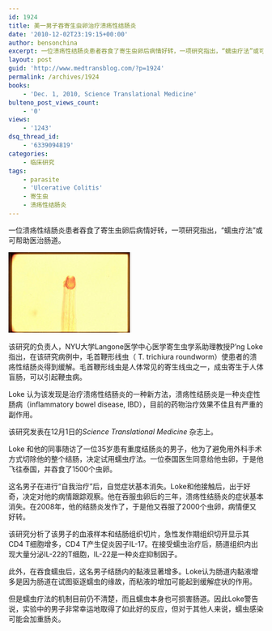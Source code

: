 ```yaml
---
id: 1924
title: 美一男子吞寄生虫卵治疗溃疡性结肠炎
date: '2010-12-02T23:19:15+00:00'
author: bensonchina
excerpt: 一位溃疡性结肠炎患者吞食了寄生虫卵后病情好转，一项研究指出，“蠕虫疗法”或可帮助医治肠道。
layout: post
guid: 'http://www.medtransblog.com/?p=1924'
permalink: /archives/1924
books:
    - 'Dec. 1, 2010, Science Translational Medicine'
bulteno_post_views_count:
    - '0'
views:
    - '1243'
dsq_thread_id:
    - '6339094819'
categories:
    - 临床研究
tags:
    - parasite
    - 'Ulcerative Colitis'
    - 寄生虫
    - 溃疡性结肠炎
---
```


一位溃疡性结肠炎患者吞食了寄生虫卵后病情好转，一项研究指出，“蠕虫疗法”或可帮助医治肠道。

![](/assets/uploads/2010/12/4202788714_9dfda6f481_m.jpg)

该研究的负责人，NYU大学Langone医学中心医学寄生虫学系助理教授P’ng Loke指出，在该研究病例中，毛首鞭形线虫（ T. trichiura roundworm）使患者的溃疡性结肠炎得到缓解。毛首鞭形线虫是人体常见的寄生线虫之一，成虫寄生于人体盲肠，可以引起鞭虫病。

Loke 认为该发现是治疗溃疡性结肠炎的一种新方法，溃疡性结肠炎是一种炎症性肠病（inflammatory bowel disease, IBD），目前的药物治疗效果不佳且有严重的副作用。

该研究发表在12月1日的*Science Translational Medicine* 杂志上。

Loke 和他的同事随访了一位35岁患有重度结肠炎的男子，他为了避免用外科手术方式切除他的整个结肠，决定试用蠕虫疗法。一位泰国医生同意给他虫卵，于是他飞往泰国，并吞食了1500个虫卵。

这名男子在进行“自我治疗”后，自觉症状基本消失。Loke和他接触后，出于好奇，决定对他的病情跟踪观察。他在吞服虫卵后的三年，溃疡性结肠炎的症状基本消失。在2008年，他的结肠炎发作了，于是他又吞服了2000个虫卵，病情便又  
好转。

该研究分析了该男子的血液样本和结肠组织切片，急性发作期组织切开显示其CD4 T细胞增多，CD4 T产生促炎因子IL-17。在接受蠕虫治疗后，肠道组织内出现大量分泌IL-22的T细胞，IL-22是一种炎症抑制因子。

此外，在吞食蠕虫后，这名男子结肠内的黏液显著增多。Loke认为肠道内黏液增多是因为肠道在试图驱逐蠕虫的缘故，而粘液的增加可能起到缓解症状的作用。

但是蠕虫疗法的机制目前仍不清楚，而且蠕虫本身也可损害肠道。因此Loke警告说，实验中的男子非常幸运地取得了如此好的反应，但对于其他人来说，蠕虫感染可能会加重肠炎。
